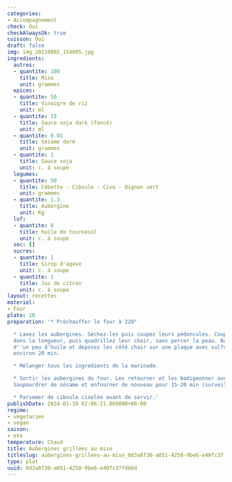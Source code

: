 ```yaml
---
categories:
- Accompagnement
check: Oui
checkAlwaysOk: true
cuisson: Oui
draft: false
img: img_20210902_154005.jpg
ingredients:
  autres:
  - quantite: 100
    title: Miso
    unit: grammes
  epices:
  - quantite: 50
    title: Vinaigre de riz
    unit: ml
  - quantite: 15
    title: Sauce soja dark (foncé)
    unit: ml
  - quantite: 0.01
    title: Sésame doré
    unit: grammes
  - quantite: 1
    title: Sauce soja
    unit: c. à soupe
  legumes:
  - quantite: 50
    title: Cébette - Ciboule - Cive - Oignon vert
    unit: grammes
  - quantite: 1.3
    title: Aubergine
    unit: Kg
  lof:
  - quantite: 6
    title: huile de tournesol
    unit: c. à soupe
  sec: []
  sucres:
  - quantite: 1
    title: Sirop d'agave
    unit: c. à soupe
  - quantite: 1
    title: Jus de citron
    unit: c. à soupe
layout: recettes
materiel:
- Four
plate: 10
preparation: '* Préchauffer le four à 220°

  * Lavez les aubergines. Séchez-les puis coupez leurs pédoncules. Coupez-les en deux
  dans la longueur, puis quadrillez leur chair, sans percer la peau. Badigeonnez-les
  d''un peu d’huile et déposez les côté chair sur une plaque avec sulfu. Faites cuire
  environ 20 min.

  * Mélanger tous les ingrédients de la marinade.

  * Sortir les aubergines du four. Les retourner et les badigeonner avec la marinade.
  Saupourdrer de sésame et enfourner de nouveau pour 15-20 min (surveiller la cuisson).

  * Parsemer de ciboule ciselée avant de servir.'
publishDate: 2024-01-10 02:06:21.069000+00:00
regime:
- vegetarien
- vegan
saison:
- ete
temperature: Chaud
title: Aubergines grillées au miso
titleslug: aubergines-grillees-au-miso_0d3a8f30-a051-4250-9be6-e40fc37fdb6d
type: plat
uuid: 0d3a8f30-a051-4250-9be6-e40fc37fdb6d
---
```

